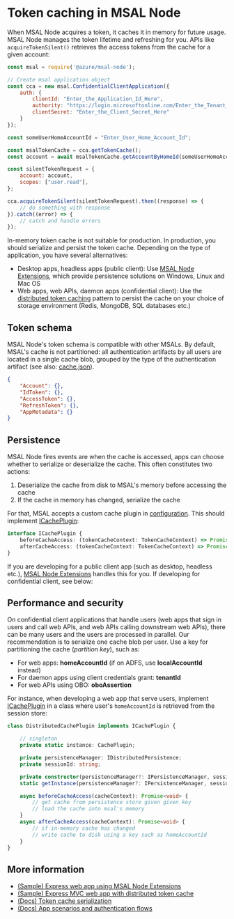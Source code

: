 # Token caching in MSAL Node

When MSAL Node acquires a token, it caches it in memory for future usage. MSAL Node manages the token lifetime and refreshing for you. APIs like `acquireTokenSilent()` retrieves the access tokens from the cache for a given account:

```javascript
const msal = require('@azure/msal-node');

// Create msal application object
const cca = new msal.ConfidentialClientApplication({
    auth: {
        clientId: "Enter_the_Application_Id_Here",
        authority: "https://login.microsoftonline.com/Enter_the_Tenant_Info_Here",
        clientSecret: "Enter_the_Client_Secret_Here"
    }
});

const someUserHomeAccountId = "Enter_User_Home_Account_Id";

const msalTokenCache = cca.getTokenCache();
const account = await msalTokenCache.getAccountByHomeId(someUserHomeAccountId)

const silentTokenRequest = {
    account: account,
    scopes: ["user.read"],
};

cca.acquireTokenSilent(silentTokenRequest).then((response) => {
    // do something with response
}).catch((error) => {
    // catch and handle errors
});
```

In-memory token cache is not suitable for production. In production, you should serialize and persist the token cache. Depending on the type of application, you have several alternatives:

* Desktop apps, headless apps (public client): Use [MSAL Node Extensions](../../../extensions/msal-node-extensions/README.md), which provide persistence solutions on Windows, Linux and Mac OS
* Web apps, web APIs, daemon apps (confidential client): Use the [distributed token caching](#performance-and-security) pattern to persist the cache on your choice of storage environment (Redis, MongoDB, SQL databases etc.)

## Token schema

MSAL Node's token schema is compatible with other MSALs. By default, MSAL's cache is not partitioned: all authentication artifacts by all users are located in a single cache blob, grouped by the type of the authentication artifact (see also: [cache.json](../cache.json)).

```json
{
    "Account": {},
    "IdToken": {},
    "AccessToken": {},
    "RefreshToken": {},
    "AppMetadata": {}
}
```

## Persistence

MSAL Node fires events are when the cache is accessed, apps can choose whether to serialize or deserialize the cache. This often constitutes two actions:

1. Deserialize the cache from disk to MSAL's memory before accessing the cache
2. If the cache in memory has changed, serialize the cache

For that, MSAL accepts a custom cache plugin in [configuration](./configuration.md). This should implement [ICachePlugin](https://azuread.github.io/microsoft-authentication-library-for-js/ref/interfaces/_azure_msal_common.icacheplugin.html):

```typescript
interface ICachePlugin {
    beforeCacheAccess: (tokenCacheContext: TokenCacheContext) => Promise<void>;
    afterCacheAccess: (tokenCacheContext: TokenCacheContext) => Promise<void>;
}
```

If you are developing for a public client app (such as desktop, headless etc.), [MSAL Node Extensions](../../../extensions/msal-node-extensions/README.md) handles this for you. If developing for confidential client, see below:

## Performance and security

On confidential client applications that handle users (web apps that sign in users and call web APIs, and web APIs calling downstream web APIs), there can be many users and the users are processed in parallel. Our recommendation is to serialize one cache blob per user. Use a key for partitioning the cache (*partition key*), such as:

* For web apps: **homeAccountId** (if on ADFS, use **localAccountId** instead)
* For daemon apps using client credentials grant: **tenantId**
* For web APIs using OBO: **oboAssertion**

For instance, when developing a web app that serve users, implement [ICachePlugin](https://azuread.github.io/microsoft-authentication-library-for-js/ref/interfaces/_azure_msal_common.icacheplugin.html) in a class where user's `homeAccountId` is retrieved from the session store:

```typescript
class DistributedCachePlugin implements ICachePlugin {

    // singleton
    private static instance: CachePlugin;

    private persistenceManager: IDistributedPersistence;
    private sessionId: string;

    private constructor(persistenceManager?: IPersistenceManager, sessionId?: string) {}
    static getInstance(persistenceManager?: IPersistenceManager, sessionId?: string): CachePlugin {}

    async beforeCacheAccess(cacheContext): Promise<void> {
        // get cache from persistence store given given key
        // load the cache into msal's memory
    }
    async afterCacheAccess(cacheContext): Promise<void> {
        // if in-memory cache has changed
        // write cache to disk using a key such as homeAccountId
    }
}
```

## More information

* [(Sample) Express web app using MSAL Node Extensions](../../../extensions/samples/index.js)
* [(Sample) Express MVC web app with distributed token cache](../../../samples/msal-node-samples/ExpressTestApp/README.md)
* [(Docs) Token cache serialization](https://github.com/AzureAD/microsoft-authentication-library-for-dotnet/wiki/token-cache-serialization)
* [(Docs) App scenarios and authentication flows](https://docs.microsoft.com/azure/active-directory/develop/authentication-flows-app-scenarios)
